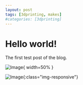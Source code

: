 ```yaml
---
layout: post
tags: [3dprinting, makes]
#categories: [3dprinting]
---
```


# Hello world!

The first test post of the blog.

![Image]({{site.baseurl}}/assets/images/vader-small.jpg){ width=50% }

![Image]({{site.baseurl}}/assets/images/vader-small.jpg){:class="img-responsive"}
